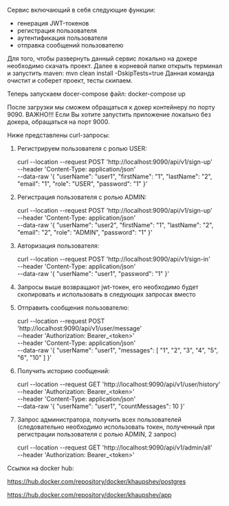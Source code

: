 Сервис включающий в себя следующие функции:
- генерация JWT-токенов
- регистрация пользователя
- аутентификация пользователя
- отправка сообщений пользователю

Для того, чтобы развернуть данный сервис локально на докере необходимо скачать проект. 
Далее в корневой папке открыть терминал и запустить maven:
    mvn clean install -DskipTests=true
Данная команда очистит и соберет проект, тесты скипаем. 

Теперь запускаем docer-compose файл:
docker-compose up

После загрузки мы сможем обращаться к докер контейнеру по порту 9090.
ВАЖНО!!! 
Если Вы хотите запустить приложение локально без докера, обращаться на порт 9000.

Ниже представлены curl-запросы:
1.	Регистрируем пользователя с ролью USER:

    curl --location --request POST 'http://localhost:9090/api/v1/sign-up' \
--header 'Content-Type: application/json' \
--data-raw '{
"userName": "user1",
"firstName": "1",
"lastName": "2",
"email": "1",
"role": "USER",
"password": "1"
}'
2.	Регистрация пользователя с ролью ADMIN:
    
    curl --location --request POST 'http://localhost:9090/api/v1/sign-up' \
--header 'Content-Type: application/json' \
--data-raw '{
"userName": "user2",
"firstName": "1",
"lastName": "2",
"email": "2",
"role": "ADMIN",
"password": "1"
}'
3.	Авторизация пользователя:
    
    curl --location --request POST 'http://localhost:9090/api/v1/sign-in' \
--header 'Content-Type: application/json' \
--data-raw '{
"userName": "user1",
"password": "1"
}'
4.	Запросы выше возвращают jwt-токен, его необходимо будет скопировать и использовать в следующих запросах вместо <token>
5.	Отправить сообщения пользователю:

    curl --location --request POST 'http://localhost:9090/api/v1/user/message' \
--header 'Authorization: Bearer_\<token\>' \
--header 'Content-Type: application/json' \
--data-raw '{
"userName": "user1",
"messages": [
"1",
"2",
"3",
"4",
"5",
"6",
"10"
]
}'
6.	Получить историю сообщений:

    curl --location --request GET 'http://localhost:9090/api/v1/user/history' \
--header 'Authorization: Bearer_\<token\>' \
--header 'Content-Type: application/json' \
--data-raw '{
"userName": "user1",
"countMessages": 10
}'
7.	Запрос администратора, получить всех пользователей (следовательно необходимо использовать токен, полученный при регистрации пользователя с ролью ADMIN, 2 запрос)

    curl --location --request GET 'http://localhost:9090/api/v1/admin/all' \
--header 'Authorization: Bearer_\<token\>'

Ссылки на docker hub:
    
https://hub.docker.com/repository/docker/khaupshev/postgres
    
https://hub.docker.com/repository/docker/khaupshev/app
